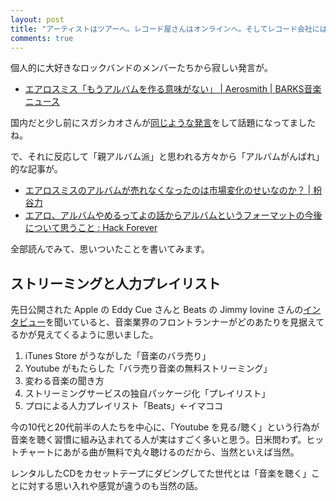 ```yaml
---
layout: post
title: "アーティストはツアーへ。レコード屋さんはオンラインへ。そしてレコード会社には仕事がなくなった。"
comments: true
---
```


個人的に大好きなロックバンドのメンバーたちから寂しい発言が。

- [エアロスミス「もうアルバムを作る意味がない」 | Aerosmith | BARKS音楽ニュース][69]

国内だと少し前にスガシカオさんが[同じような発言][22]をして話題になってましたね。

で、それに反応して「親アルバム派」と思われる方々から「アルバムがんばれ」的な記事が。

- [エアロスミスのアルバムが売れなくなったのは市場変化のせいなのか？ | 枌谷力][41]
- [エアロ、アルバムやめるってよの話からアルバムというフォーマットの今後について思うこと : Hack Forever][2]

全部読んでみて、思いついたことを書いてみます。

## ストリーミングと人力プレイリスト

先日公開された Apple の Eddy Cue さんと Beats の Jimmy Iovine さんの[インタビュー][67]を聞いていると、音楽業界のフロントランナーがどのあたりを見据えてるかが見えてくるように思いました。

1. iTunes Store がうながした「音楽のバラ売り」
1. Youtube がもたらした「バラ売り音楽の無料ストリーミング」
1. 変わる音楽の聞き方
1. ストリーミングサービスの独自パッケージ化「プレイリスト」
1. プロによる人力プレイリスト「Beats」←イマココ

今の10代と20代前半の人たちを中心に、「Youtube を見る/聴く」という行為が音楽を聴く習慣に組み込まれてる人が実はすごく多いと思う。日米問わず。ヒットチャートにあがる曲が無料で丸々聴けるのだから、当然といえば当然。


レンタルしたCDをカセットテープにダビングしてた世代とは「音楽を聴く」ことに対する思い入れや感覚が違うのも当然の話。






[22]: https://twitter.com/shikaosuga/statuses/470215389268279296
[69]: http://www.barks.jp/news/?id=1000103044
[41]: http://www.huffingtonpost.jp/tsutomu-sogitani/aerosmith_b_5429983.html
[2]: http://yoshidaster.blog.jp/article/2014/06/05/aerosmith_and_album
[67]: http://recode.net/2014/05/30/apples-jimmy-iovine-and-eddy-cue-explain-the-beats-deal-and-hint-at-the-future-video/


